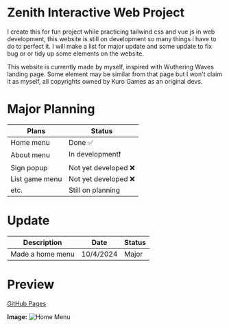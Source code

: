 # Zenith Interactive Web Project
I create this for fun project while practicing tailwind css and vue js in web development, this website is still on development so many things i have to do to perfect it. I will make a list for major update and some update to fix bug or or tidy up some elements on the website.

This website is currently made by myself, inspired with Wuthering Waves landing page. Some element may be similar from that page but I won't claim it as myself, all copyrights owned by Kuro Games as an original devs.

# Major Planning
|Plans|Status|
|--|--|
|Home menu | Done ✅|
|About menu | In development❗|
|Sign popup | Not yet developed ❌|
|List game menu | Not yet developed ❌|
|etc.| Still on planning|

# Update
|Description|Date|Status|
|--|--|--|
|Made a home menu | 10/4/2024 | Major|

# Preview
[GitHub Pages](https://hrisz.github.io/zenith_project/)

**Image:**
![Home Menu](https://i.ibb.co/4R3XNtd/Screenshot-2024-04-10-161732.png)